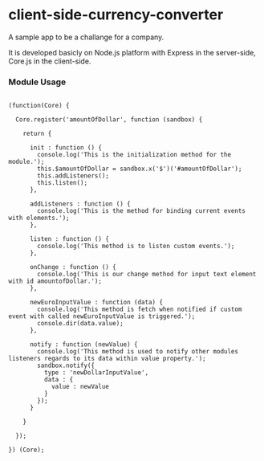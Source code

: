 client-side-currency-converter
==============================

A sample app to be a challange for a company.

It is developed basicly on Node.js platform with Express in the server-side, Core.js in the client-side.

### Module Usage
<pre lang="javascript">
<code>
(function(Core) {
	
  Core.register('amountOfDollar', function (sandbox) {

    return {

      init : function () {
        console.log('This is the initialization method for the module.');
        this.$amountOfDollar = sandbox.x('$')('#amountOfDollar');
        this.addListeners();
        this.listen();
      },

      addListeners : function () {
        console.log('This is the method for binding current events with elements.');
      },

      listen : function () {
        console.log('This method is to listen custom events.');
      },

      onChange : function () {
        console.log('This is our change method for input text element with id amountofDollar.');
      },

      newEuroInputValue : function (data) {
        console.log('This method is fetch when notified if custom event with called newEuroInputValue is triggered.');
        console.dir(data.value);
      },

      notify : function (newValue) {
        console.log('This method is used to notify other modules listeners regards to its data within value property.');
        sandbox.notify({
          type : 'newDollarInputValue',
          data : {
            value : newValue
          }
        });
      }

    }

  });

}) (Core);
</code>
</pre>